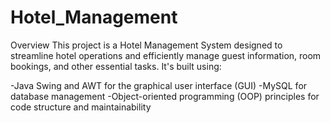 # Hotel_Management

Overview
This project is a Hotel Management System designed to streamline hotel operations and efficiently manage guest information, room bookings, and other essential tasks. It's built using:

-Java Swing and AWT for the graphical user interface (GUI)
-MySQL for database management
-Object-oriented programming (OOP) principles for code structure and maintainability

